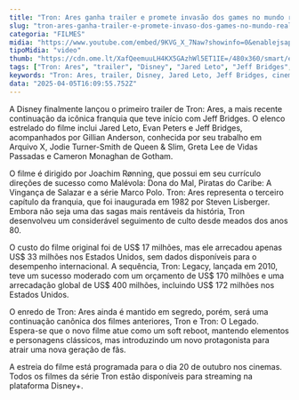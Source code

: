 ```yaml
---
title: "Tron: Ares ganha trailer e promete invasão dos games no mundo real; assista"
slug: "tron-ares-ganha-trailer-e-promete-invaso-dos-games-no-mundo-real-assista"
categoria: "FILMES"
midia: "https://www.youtube.com/embed/9KVG_X_7Naw?showinfo=0&enablejsapi=1"
tipoMidia: "video"
thumb: "https://cdn.ome.lt/XafQeemuuLH4KX5GAzhWl5ET1IE=/480x360/smart/extras/conteudos/omelete_THUMB_-_2025-04-04T132132.614.png"
tags: ["Tron: Ares", "trailer", "Disney", "Jared Leto", "Jeff Bridges", "cinema", "estreia", "franquia Tron"]
keywords: "Tron: Ares, trailer, Disney, Jared Leto, Jeff Bridges, cinema, estreia, franquia Tron"
data: "2025-04-05T16:09:55.752Z"
---
```


A Disney finalmente lançou o primeiro trailer de Tron: Ares, a mais recente continuação da icônica franquia que teve início com Jeff Bridges. O elenco estrelado do filme inclui Jared Leto, Evan Peters e Jeff Bridges, acompanhados por Gillian Anderson, conhecida por seu trabalho em Arquivo X, Jodie Turner-Smith de Queen & Slim, Greta Lee de Vidas Passadas e Cameron Monaghan de Gotham.

O filme é dirigido por Joachim Rønning, que possui em seu currículo direções de sucesso como Malévola: Dona do Mal, Piratas do Caribe: A Vingança de Salazar e a série Marco Polo. Tron: Ares representa o terceiro capítulo da franquia, que foi inaugurada em 1982 por Steven Lisberger. Embora não seja uma das sagas mais rentáveis da história, Tron desenvolveu um considerável seguimento de culto desde meados dos anos 80.

O custo do filme original foi de US$ 17 milhões, mas ele arrecadou apenas US$ 33 milhões nos Estados Unidos, sem dados disponíveis para o desempenho internacional. A sequência, Tron: Legacy, lançada em 2010, teve um sucesso moderado com um orçamento de US$ 170 milhões e uma arrecadação global de US$ 400 milhões, incluindo US$ 172 milhões nos Estados Unidos.

O enredo de Tron: Ares ainda é mantido em segredo, porém, será uma continuação canônica dos filmes anteriores, Tron e Tron: O Legado. Espera-se que o novo filme atue como um soft reboot, mantendo elementos e personagens clássicos, mas introduzindo um novo protagonista para atrair uma nova geração de fãs.

A estreia do filme está programada para o dia 20 de outubro nos cinemas. Todos os filmes da série Tron estão disponíveis para streaming na plataforma Disney+.